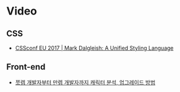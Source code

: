 # Video

## CSS

- [CSSconf EU 2017 | Mark Dalgleish: A Unified Styling Language](youtube.com/watch?time_continue=1723&v=X_uTCnaRe94&feature=emb_logo)

## Front-end

- [쪼렙 개발자부터 만렙 개발자까지 캐릭터 분석, 업그레이드 방법](https://www.youtube.com/watch?v=lUmVCpfmUmk&t=6211s)
